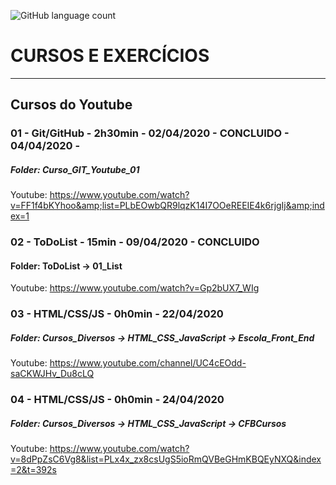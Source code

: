 ![GitHub language count](https://img.shields.io/github/languages/count/GabrielRioo/Curso_em_Video)
# CURSOS E EXERCÍCIOS 
---
## Cursos do Youtube
### 01 -  Git/GitHub - 2h30min - 02/04/2020 - CONCLUIDO - 04/04/2020 - 
##### Folder: Curso_GIT_Youtube_01
Youtube: https://www.youtube.com/watch?v=FF1f4bKYhoo&amp;list=PLbEOwbQR9lqzK14I7OOeREEIE4k6rjgIj&amp;index=1

### 02 - ToDoList - 15min - 09/04/2020 - CONCLUIDO
#### Folder: ToDoList -> 01_List
Youtube: https://www.youtube.com/watch?v=Gp2bUX7_WIg

### 03 - HTML/CSS/JS - 0h0min - 22/04/2020
##### Folder: Cursos_Diversos -> HTML_CSS_JavaScript -> Escola_Front_End
Youtube: https://www.youtube.com/channel/UC4cEOdd-saCKWJHv_Du8cLQ

### 04 - HTML/CSS/JS - 0h0min - 24/04/2020
##### Folder: Cursos_Diversos -> HTML_CSS_JavaScript -> CFBCursos
Youtube: https://www.youtube.com/watch?v=8dPpZsC6Vg8&list=PLx4x_zx8csUgS5ioRmQVBeGHmKBQEyNXQ&index=2&t=392s
